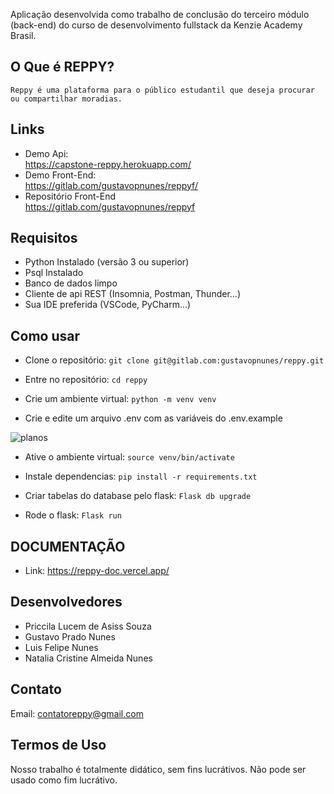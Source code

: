   Aplicação desenvolvida como trabalho de conclusão do terceiro módulo (back-end) do curso de desenvolvimento fullstack da Kenzie Academy Brasil.
  

## O Que é REPPY?

    Reppy é uma plataforma para o público estudantil que deseja procurar ou compartilhar moradias. 

## Links

- Demo Api: 
    <br />https://capstone-reppy.herokuapp.com/
- Demo Front-End: 
    <br />https://gitlab.com/gustavopnunes/reppyf/
- Repositório Front-End
    <br />https://gitlab.com/gustavopnunes/reppyf

## Requisitos

- Python Instalado (versão 3 ou superior)
- Psql Instalado
- Banco de dados limpo
- Cliente de api REST (Insomnia, Postman, Thunder...)
- Sua IDE preferida (VSCode, PyCharm...)

## Como usar

- Clone o repositório:
  `git clone git@gitlab.com:gustavopnunes/reppy.git`

- Entre no repositório:
  `cd reppy`

- Crie um ambiente virtual:
  `python -m venv venv`

- Crie e edite um arquivo .env com as variáveis do .env.example

![planos](https://i.imgur.com/JeEup8q.png?raw=true)

- Ative o ambiente virtual:
  `source venv/bin/activate`

- Instale dependencias:
  `pip install -r requirements.txt`

- Criar tabelas do database pelo flask:
  `Flask db upgrade`

- Rode o flask:
  `Flask run`

## DOCUMENTAÇÃO

- Link: https://reppy-doc.vercel.app/

## Desenvolvedores

- Priccila Lucem de Asiss Souza
- Gustavo Prado Nunes
- Luis Felipe Nunes
- Natalia Cristine Almeida Nunes

## Contato

Email: contatoreppy@gmail.com

## Termos de Uso

Nosso trabalho é totalmente didático, sem fins lucrátivos. Não pode ser usado como fim lucrátivo.
